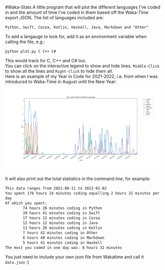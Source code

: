 #Waka-Stats
A little program that will plot the different languages I've coded in and the amount of time I've coded in them based off the Waka-Time export JSON. The list of languages included are:
```
Python, Swift, Cocoa, Kotlin, Haskell, Java, Markdown and "Other"
```
To add a langauge to look for, add it as an environment variable when calling the file, e.g.:
```
python plot.py C C++ C#
```
This would track for C, C++ and C# too. <br>
You can click on the interactive legend to show and hide lines. `Middle-Click` to show all the lines and `Right-Click` to hide them all. <br>
Here is an example of my Year in Code for 2021-2022, i.e. from when I was introduced to Waka-Time in August until the New Year:

<img src="example.png" alt="drawing" width="800"/>

It will also print out the total statistics in the command line, for example:

```
This data ranges from 2021-08-11 to 2022-01-02
You spent 176 hours 24 minutes coding equalling 2 hours 21 minutes per day
Of which you spent:
        74 hours 28 minutes coding in Python
        39 hours 41 minutes coding in Swift
        17 hours 12 minutes coding in Cocoa
        12 hours 12 minutes coding in Java
        11 hours 26 minutes coding in Kotlin
        7 hours 41 minutes coding in Other
        6 hours 49 minutes coding in Markdown
        5 hours 41 minutes coding in Haskell
The most you coded in one day was: 8 hours 32 minutes
```

You just need to include your own json file from Wakatime and call it `data.json` :)